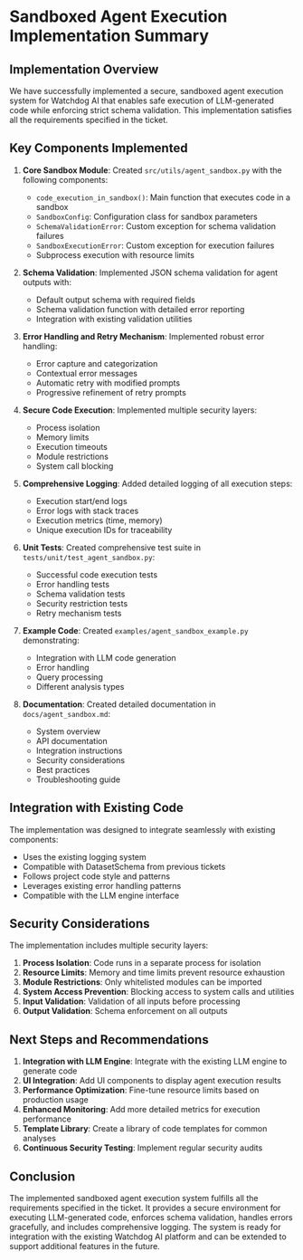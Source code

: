 # Sandboxed Agent Execution Implementation Summary

## Implementation Overview

We have successfully implemented a secure, sandboxed agent execution system for Watchdog AI that enables safe execution of LLM-generated code while enforcing strict schema validation. This implementation satisfies all the requirements specified in the ticket.

## Key Components Implemented

1. **Core Sandbox Module**: Created `src/utils/agent_sandbox.py` with the following components:
   - `code_execution_in_sandbox()`: Main function that executes code in a sandbox
   - `SandboxConfig`: Configuration class for sandbox parameters
   - `SchemaValidationError`: Custom exception for schema validation failures
   - `SandboxExecutionError`: Custom exception for execution failures
   - Subprocess execution with resource limits

2. **Schema Validation**: Implemented JSON schema validation for agent outputs with:
   - Default output schema with required fields
   - Schema validation function with detailed error reporting
   - Integration with existing validation utilities

3. **Error Handling and Retry Mechanism**: Implemented robust error handling:
   - Error capture and categorization
   - Contextual error messages
   - Automatic retry with modified prompts
   - Progressive refinement of retry prompts

4. **Secure Code Execution**: Implemented multiple security layers:
   - Process isolation
   - Memory limits
   - Execution timeouts
   - Module restrictions
   - System call blocking

5. **Comprehensive Logging**: Added detailed logging of all execution steps:
   - Execution start/end logs
   - Error logs with stack traces
   - Execution metrics (time, memory)
   - Unique execution IDs for traceability

6. **Unit Tests**: Created comprehensive test suite in `tests/unit/test_agent_sandbox.py`:
   - Successful code execution tests
   - Error handling tests
   - Schema validation tests
   - Security restriction tests
   - Retry mechanism tests

7. **Example Code**: Created `examples/agent_sandbox_example.py` demonstrating:
   - Integration with LLM code generation
   - Error handling
   - Query processing
   - Different analysis types

8. **Documentation**: Created detailed documentation in `docs/agent_sandbox.md`:
   - System overview
   - API documentation
   - Integration instructions
   - Security considerations
   - Best practices
   - Troubleshooting guide

## Integration with Existing Code

The implementation was designed to integrate seamlessly with existing components:

- Uses the existing logging system
- Compatible with DatasetSchema from previous tickets
- Follows project code style and patterns
- Leverages existing error handling patterns
- Compatible with the LLM engine interface

## Security Considerations

The implementation includes multiple security layers:

1. **Process Isolation**: Code runs in a separate process for isolation
2. **Resource Limits**: Memory and time limits prevent resource exhaustion
3. **Module Restrictions**: Only whitelisted modules can be imported
4. **System Access Prevention**: Blocking access to system calls and utilities
5. **Input Validation**: Validation of all inputs before processing
6. **Output Validation**: Schema enforcement on all outputs

## Next Steps and Recommendations

1. **Integration with LLM Engine**: Integrate with the existing LLM engine to generate code
2. **UI Integration**: Add UI components to display agent execution results
3. **Performance Optimization**: Fine-tune resource limits based on production usage
4. **Enhanced Monitoring**: Add more detailed metrics for execution performance
5. **Template Library**: Create a library of code templates for common analyses
6. **Continuous Security Testing**: Implement regular security audits

## Conclusion

The implemented sandboxed agent execution system fulfills all the requirements specified in the ticket. It provides a secure environment for executing LLM-generated code, enforces schema validation, handles errors gracefully, and includes comprehensive logging. The system is ready for integration with the existing Watchdog AI platform and can be extended to support additional features in the future.